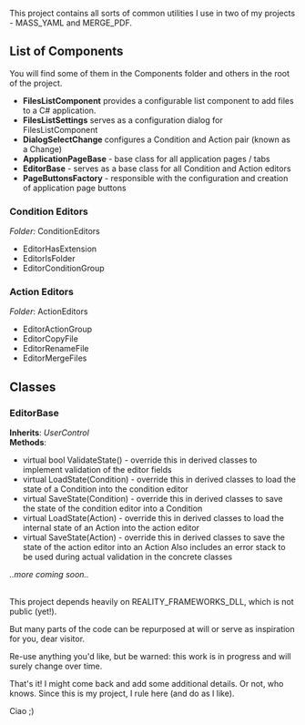This project contains all sorts of common utilities I use in two of my projects - MASS_YAML and MERGE_PDF.

## List of Components
You will find some of them in the Components folder and others in the root of the project.
- **FilesListComponent** provides a configurable list component to add files to a C# application.
- **FilesListSettings** serves as a configuration dialog for FilesListComponent
- **DialogSelectChange** configures a Condition and Action pair (known as a Change)
- **ApplicationPageBase** - base class for all application pages / tabs
- **EditorBase** - serves as a base class for all Condition and Action editors
- **PageButtonsFactory** - responsible with the configuration and creation of application page buttons

### Condition Editors
*Folder:* ConditionEditors
- EditorHasExtension
- EditorIsFolder
- EditorConditionGroup

### Action Editors
*Folder*: ActionEditors
- EditorActionGroup
- EditorCopyFile
- EditorRenameFile
- EditorMergeFiles

## Classes
### EditorBase
**Inherits**: *UserControl*
<br>
**Methods**:
- virtual bool ValidateState() - override this in derived classes to implement validation of the editor fields 
- virtual LoadState(Condition) - override this in derived classes to load the state of a Condition into the condition editor
- virtual SaveState(Condition) - override this in derived classes to save the state of the condition editor into a  Condition  
- virtual LoadState(Action) - override this in derived classes to load the internal state of an Action into the action editor
- virtual SaveState(Action) - override this in derived classes to save the state of the action editor into an Action
Also includes an error stack to be used during actual validation in the concrete classes

*..more coming soon..*

<br>
This project depends heavily on REALITY_FRAMEWORKS_DLL, which is not public (yet!).

But many parts of the code can be repurposed at will or serve as inspiration for you, dear visitor.

Re-use anything you'd like, but be warned: this work is in progress and will surely change over time.

That's it! 
I might come back and add some additional details. Or not, who knows. Since this is my project, I rule here (and do as I like).

Ciao ;)